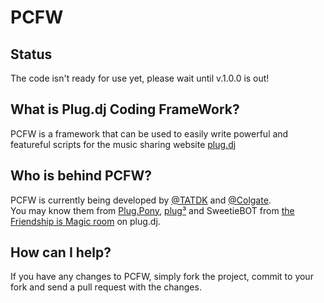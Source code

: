 PCFW
====

## Status
The code isn't ready for use yet, please wait until v.1.0.0 is out!

## What is Plug.dj Coding FrameWork?
PCFW is a framework that can be used to easily write powerful and featureful scripts for the music sharing website <a href="http://plug.dj">plug.dj</a>

## Who is behind PCFW?
PCFW is currently being developed by <a href="https://github.com/TATDK" class="user-mention">@TATDK</a> and <a href="https://github.com/Colgate" class="user-mention">@Colgate</a>.<br />
You may know them from <a href="http://plugpony.net">Plug.Pony</a>, <a href="http://tatdk.github.com/plugCubed/">plug³</a> and SweetieBOT from <a href="http://plug.dj/friendshipismagic/">the Friendship is Magic room</a> on plug.dj.

## How can I help?
If you have any changes to PCFW, simply fork the project, commit to your fork and send a pull request with the changes.

